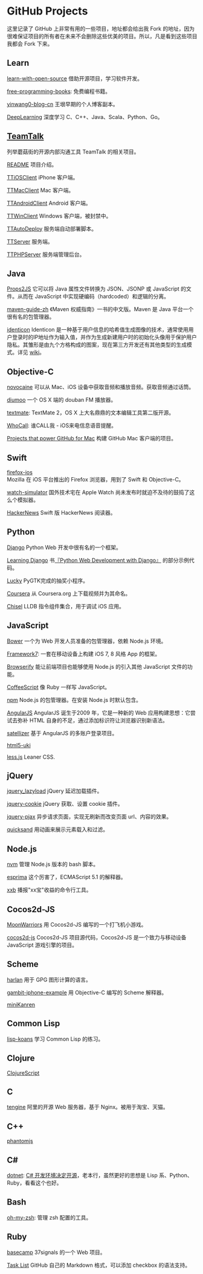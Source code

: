 GitHub Projects
===============

这里记录了 GitHub 上非常有用的一些项目，地址都会给出我 Fork 的地址，因为很难保证项目的所有者在未来不会删除这些优美的项目。所以，凡是看到这些项目我都会 Fork 下来。

Learn
-----

[learn-with-open-source](https://github.com/Ju2ender/learn-with-open-source)
借助开源项目，学习软件开发。

[free-programming-books][29]: 免费编程书籍。

[yinwang0-blog-cn](https://github.com/Ju2ender/yinwang0-blog-cn)
王垠早期的个人博客副本。

[DeepLearning](https://github.com/Ju2ender/DeepLearning)
深度学习 C、C++、Java、Scala、Python、Go。

[TeamTalk](http://tt.mogu.io/)
------------------------------

列举蘑菇街的开源内部沟通工具 TeamTalk 的相关项目。

[README](https://github.com/Ju2ender/README)
项目介绍。

[TTiOSClient](https://github.com/Ju2ender/TTiOSClient)
iPhone 客户端。

[TTMacClient](https://github.com/Ju2ender/TTMacClient)
Mac 客户端。

[TTAndroidClient](https://github.com/Ju2ender/TTAndroidClient)
Android 客户端。

[TTWinClient](https://github.com/mogutt/TTWinClient)
Windows 客户端，被封禁中。

[TTAutoDeploy](https://github.com/Ju2ender/TTAutoDeploy)
服务端自动部署脚本。

[TTServer](https://github.com/Ju2ender/TTServer)
服务端。

[TTPHPServer](https://github.com/Ju2ender/TTPHPServer)
服务端管理后台。

Java
----

[Props2JS](https://github.com/Ju2ender/props2js)
它可以将 Java 属性文件转换为 JSON、JSONP 或 JavaScript 的文件。从而在 JavaScript 
中实现硬编码（hardcoded）和逻辑的分离。

[maven-guide-zh](https://github.com/Ju2ender/maven-guide-zh)
《Maven 权威指南》一书的中文版。Maven 是 Java 平台一个很有名的包管理器。

[identicon](https://github.com/Ju2ender/identicon)
Identicon 是一种基于用户信息的哈希值生成图像的技术，通常使用用户登录时的IP地址作为输入值，并作为生成新建用户时的初始化头像用于保护用户隐私。其雏形是由九个方格构成的图案，现在第三方开发还有其他类型的生成模式。详见 [wiki](http://zh.wikipedia.org/wiki/Identicon)。

Objective-C
-----------

[novocaine](https://github.com/Ju2ender/novocaine)
可以从 Mac、iOS 设备中获取音频和播放音频。获取音频通过话筒。

[diumoo](https://github.com/Ju2ender/diumoo)
一个 OS X 端的 douban FM 播放器。

[textmate][18]: TextMate 2，OS X 上大名鼎鼎的文本编辑工具第二版开源。

[WhoCall][30]: 谁CALL我 - iOS来电信息语音提醒。

[Projects that power GitHub for Mac](https://github.com/showcases/projects-that-power-github-for-mac)
构建 GitHub Mac 客户端的项目。

Swift
-----

[firefox-ios](https://github.com/Ju2ender/firefox-ios)    
Mozilla 在 iOS 平台推出的 Firefox 浏览器，用到了 Swift 和 Objective-C。

[watch-simulator](https://github.com/Ju2ender/watch-simulator)
国外技术宅在 Apple Watch 尚未发布时就迫不及待的鼓捣了这么个模拟器。

[HackerNews](https://github.com/Ju2ender/HackerNews)
Swift 版 HackerNews 阅读器。

Python
------

[Django](https://github.com/Ju2ender/django)
Python Web 开发中很有名的一个框架。

[Learning Django](https://github.com/Ju2ender/learning-django)
书[『Python Web Development with Django』](http://book.douban.com/review/5465791/) 的部分示例代码。

[Lucky](https://github.com/Ju2ender/Lucky)
PyGTK完成的抽奖小程序。

[Coursera](https://github.com/Ju2ender/coursera)
从 Coursera.org 上下载视频并为其命名。

[Chisel](https://github.com/Ju2ender/chisel)
LLDB 指令组件集合，用于调试 iOS 应用。

JavaScript
----------

[Bower](https://github.com/bower/bower)
一个为 Web 开发人员准备的包管理器，依赖 Node.js 环境。

[Framework7][15]: 一套在移动设备上构建 iOS 7, 8 风格 App 的框架。

[Browserify](https://github.com/Ju2ender/node-browserify)
能让前端项目也能够使用 Node.js 的引入其他 JavaScript 文件的功能。

[CoffeeScript](https://github.com/Ju2ender/coffeescript)
像 Ruby 一样写 JavaScript。

[npm](https://github.com/Ju2ender/npm)
Node.js 的包管理器。在安装 Node.js 时默认包含。

[AngularJS](https://github.com/Ju2ender/angular.js)
AngularJS 诞生于2009 年，它是一种新的 Web 应用构建思想：它尝试去弥补 HTML 自身的不足，通过添加标识符让浏览器识别新语法。

[satellizer](https://github.com/sahat/satellizer)
基于 AngularJS 的多账户登录项目。

[html5-uki](https://github.com/bartuer/html5-uki)

[less.js](https://github.com/Ju2ender/less.js)
Leaner CSS.

jQuery
------

[jquery_lazyload](https://github.com/tuupola/jquery_lazyload)
jQuery 延迟加载插件。

[jquery-cookie](https://github.com/carhartl/jquery-cookie)
jQuery 获取、设置 cookie 插件。

[jquery-pjax](https://github.com/Ju2ender/jquery-pjax)
异步请求页面，实现无刷新而改变页面 url、内容的效果。

[quicksand](https://github.com/Ju2ender/quicksand)
用动画来展示元素载入和过滤。

Node.js
-------

[nvm](https://github.com/Ju2ender/nvm)
管理 Node.js 版本的 bash 脚本。

[esprima](https://github.com/Ju2ender/esprima)
这个厉害了，ECMAScript 5.1 的解释器。

[xxb](https://github.com/Ju2ender/xxb)
播报"xx宝"收益的命令行工具。

Cocos2d-JS
----------

[MoonWarriors](https://github.com/Ju2ender/MoonWarriors)
用 Cocos2d-JS 编写的一个打飞机小游戏。

[cocos2d-js](https://github.com/Ju2ender/cocos2d-js)
Cocos2d-JS 项目源代码，Cocos2d-JS 是一个致力与移动设备 JavaScript 游戏引擎的项目。

Scheme
------

[harlan](https://github.com/Ju2ender/harlan)
用于 GPG 图形计算的语言。

[gambit-iphone-example](https://github.com/Ju2ender/gambit-iphone-example)
用 Objective-C 编写的 Scheme 解释器。

[miniKanren](https://github.com/Ju2ender/miniKanren)

Common Lisp
-----------

[lisp-koans](https://github.com/Ju2ender/lisp-koans)
学习 Common Lisp 的练习。

Clojure
-------

[ClojureScript](https://github.com/clojure/clojurescript)

C
-

[tengine](https://github.com/Ju2ender/tengine)
阿里的开源 Web 服务器，基于 Nginx。被用于淘宝、天猫。

C++
---

[phantomjs](https://github.com/ariya/phantomjs)

C#
---

[dotnet][21]: [C# 开发环境决定开源][22]，老本行，虽然更好的思想是 Lisp 系、Python、Ruby，看看这个也好。

Bash
----

[oh-my-zsh][31]: 管理 zsh 配置的工具。

Ruby
----

[basecamp](https://github.com/Ju2ender/basecamp)
37signals 的一个 Web 项目。

[Task List](https://github.com/Ju2ender/task_list)
GitHub 自己的 Markdown 格式，可以添加 checkbox 的语法支持。

[15]: https://github.com/nolimits4web/Framework7
[18]: https://github.com/textmate/textmate
[21]: https://github.com/microsoft/dotnet
[22]: http://news.cnblogs.com/n/508410/
[29]: https://github.com/Ju2ender/free-programming-books
[30]: https://github.com/Ju2ender/WhoCall
[31]: https://github.com/robbyrussell/oh-my-zsh
